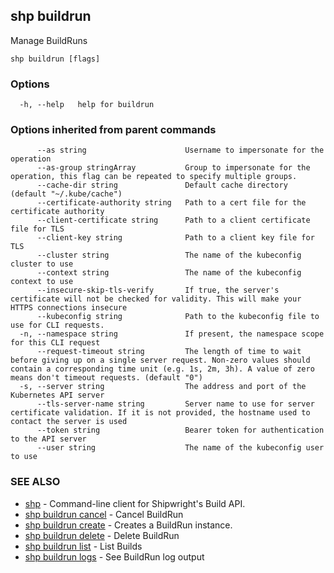 ## shp buildrun

Manage BuildRuns

```
shp buildrun [flags]
```

### Options

```
  -h, --help   help for buildrun
```

### Options inherited from parent commands

```
      --as string                      Username to impersonate for the operation
      --as-group stringArray           Group to impersonate for the operation, this flag can be repeated to specify multiple groups.
      --cache-dir string               Default cache directory (default "~/.kube/cache")
      --certificate-authority string   Path to a cert file for the certificate authority
      --client-certificate string      Path to a client certificate file for TLS
      --client-key string              Path to a client key file for TLS
      --cluster string                 The name of the kubeconfig cluster to use
      --context string                 The name of the kubeconfig context to use
      --insecure-skip-tls-verify       If true, the server's certificate will not be checked for validity. This will make your HTTPS connections insecure
      --kubeconfig string              Path to the kubeconfig file to use for CLI requests.
  -n, --namespace string               If present, the namespace scope for this CLI request
      --request-timeout string         The length of time to wait before giving up on a single server request. Non-zero values should contain a corresponding time unit (e.g. 1s, 2m, 3h). A value of zero means don't timeout requests. (default "0")
  -s, --server string                  The address and port of the Kubernetes API server
      --tls-server-name string         Server name to use for server certificate validation. If it is not provided, the hostname used to contact the server is used
      --token string                   Bearer token for authentication to the API server
      --user string                    The name of the kubeconfig user to use
```

### SEE ALSO

* [shp](shp.md)	 - Command-line client for Shipwright's Build API.
* [shp buildrun cancel](shp_buildrun_cancel.md)	 - Cancel BuildRun
* [shp buildrun create](shp_buildrun_create.md)	 - Creates a BuildRun instance.
* [shp buildrun delete](shp_buildrun_delete.md)	 - Delete BuildRun
* [shp buildrun list](shp_buildrun_list.md)	 - List Builds
* [shp buildrun logs](shp_buildrun_logs.md)	 - See BuildRun log output

